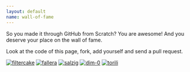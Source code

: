 ```yaml
---
layout: default
name: wall-of-fame
---
```


So you made it through GitHub from Scratch? You are awesome! And you deserve your place on the wall of fame.

Look at the code of this page, fork, add yourself and send a pull request.

[![filtercake](https://identicons.github.com/filtercake.png)](http://filtercake.github.io)
[![fallera](https://identicons.github.com/fallera.png)](http://fallera.github.io)
[![salzig](https://identicons.github.com/salzig.png)](http://salzig.github.io)
[![dim-0](https://identicons.github.com/dim-0.png)](http://dim-0.github.io)
[![torili](https://identicons.github.com/torili.png)](http://torili.github.io)
